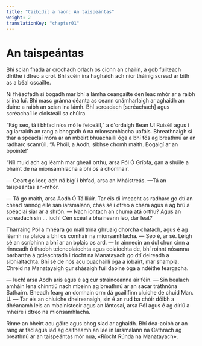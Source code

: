 ```yaml
---
title: "Caibidil a haon: An taispeántas"
weight: 2
translationKey: "chapter01"
---
```


# An taispeántas

Bhí scian fhada ar crochadh orlach os cionn an chailín, a gob fuilteach dírithe i dtreo a croí. Bhí scéin ina haghaidh ach níor tháinig scread ar bith as a béal oscailte.

Ní fhéadfadh sí bogadh mar bhí a lámha ceangailte den leac mhór ar a raibh sí ina luí. Bhí masc gránna déanta as ceann cnámharlaigh ar aghaidh an duine a raibh an scian ina lámh. Bhí screadach [scréachach] agus scréachaíl le cloisteáil sa chúlra.

“Fág seo, tá i bhfad níos mó le feiceáil,” a d'ordaigh Bean Uí Ruiséil agus í ag iarraidh an rang a bhogadh ó na mionsamhlacha uafáis. Bhreathnaigh sí thar a spéaclaí móra ar an mbeirt bhuachaillí óga a bhí fós ag breathnú ar an radharc scanrúil. “A Phóil, a Aodh, sibhse chomh maith. Bogaigí ar an bpointe!'

“Níl muid ach ag léamh mar gheall orthu, arsa Pól Ó Gríofa, gan a shúile a bhaint de na mionsamhlacha a bhí os a chomhair.

— Ceart go leor, ach ná bígí i bhfad, arsa an Mháistreás. —Tá an taispeántas an-mhór.

— Tá go maith, arsa Aodh Ó Táilliúir. Tar éis di imeacht as radharc go dtí an chéad rannóg eile san iarsmalann, chas sé i dtreo a chara agus é ag brú a spéaclaí siar ar a shrón. — Nach iontach an chuma atá orthu? Agus an screadach sin … iuch! Cén scéal a bhaineann leo, dar leat?

Tharraing Pól a mhéara go mall trína ghruaig dhorcha chatach, agus é ag léamh na plaice a bhí os comhair na mionsamhlacha. — Seo é, ar sé. Léigh sé an scríbhinn a bhí ar an bplaic os ard. — In ainneoin an dul chun cinn a rinneadh ó thaobh teicneolaíochta agus eolaíochta de, bhí roinnt nósanna barbartha á gcleachtadh i ríocht na Manatayach go dtí deireadh a sibhialtachta. Bhí sé de nós acu buachaillí óga a íobairt, mar shampla. Chreid na Manatayaigh gur shásaigh fuil daoine óga a ndéithe feargacha.

— Iuch! arsa Aodh arís agus é ag cur strainceanna air féin. — Sin bealach amháin lena chinntiú nach mbeinn ag breathnú ar an sacar tráthnóna Sathairn. Bheadh fearg an domhain orm dá gcaillfinn cluiche de chuid Man. U.
— Tar éis an chluiche dheireanaigh, sin é an rud ba chóir dóibh a dhéanamh leis an mbainisteoir agus an lántosaí, arsa Pól agus é ag díriú a mhéire i dtreo na mionsamhlacha.

Rinne an bheirt acu gáire agus bhog siad ar aghaidh. Bhí dea-aoibh ar an rang ar fad agus iad ag caitheamh an lae in Iarsmalann na Cathrach ag breathnú ar an taispeántas mór nua, «Ríocht Rúnda na Manatayach».

